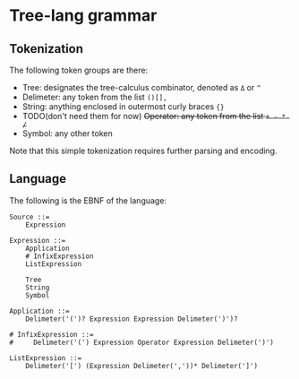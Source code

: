 # Tree-lang grammar

## Tokenization

The following token groups are there:
- Tree: designates the tree-calculus combinator, denoted as `Δ` or `^`
- Delimeter: any token from the list `()[],`
- String: anything enclosed in outermost curly braces `{}`
- TODO(don't need them for now) ~~Operator: any token from the list `+ - * /`~~
- Symbol: any other token

Note that this simple tokenization requires further parsing and encoding.

## Language

The following is the EBNF of the language:

```
Source ::=
    Expression

Expression ::=
    Application
    # InfixExpression
    ListExpression
    
    Tree
    String
    Symbol
    
Application ::=
    Delimeter('(')? Expression Expression Delimeter(')')?

# InfixExpression ::=
#     Delimeter('(') Expression Operator Expression Delimeter(')')

ListExpression ::=
    Delimeter('[') (Expression Delimeter(','))* Delimeter(']')

```

